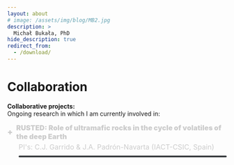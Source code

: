```yaml
---
layout: about
# image: /assets/img/blog/MB2.jpg
description: >
  Michał Bukała, PhD
hide_description: true
redirect_from:
  - /download/
---
```

# Collaboration        
<b> Collaborative projects: </b><br>
Ongoing research in which I am currently involved in:<br>


<html lang="pl">
<head>
  <meta charset="UTF-8">
  <title>Projekty Naukowe</title>
  <style>
    :root {
      --accent-color: rgb(79,177,186);
    }

    body {
      background-color: #2a2d2f;
      color: #cccccc;
      font-family: Arial, sans-serif;
      font-size: 1rem;
      line-height: 1.75;
      padding: 20px;
    }

    .project {
      margin-bottom: 25px;
    }

    .project-title {
      cursor: pointer;
      color: #cccccc;
      text-decoration: none;
      display: flex;
      align-items: center;
      gap: 8px;
      font-weight: 900; /* heading weight */
      font-size: 1rem;
    }

    .project-title:hover {
      text-decoration: underline;
      text-decoration-color: var(--accent-color);
    }

    .icon {
      font-size: 18px;
      transition: transform 0.3s ease;
    }

    .icon.rotate {
      transform: rotate(45deg);
    }

    .project-pis {
      margin: 4px 0 10px 26px;
      font-weight: 400;
      color: #cccccc;
      font-size: 1rem;
    }

    .toggle-content {
    max-height: 0;
    overflow: hidden;
    transition: max-height 0.4s ease;
    margin-left: 26px;
    font-weight: 400;
    font-size: 1rem;
    background-color: #393d40; 
    padding: 2px;
    border-radius: 2px;
    }


    .toggle-content.show {
      max-height: 600px;
    }

    a {
      color: var(--accent-color);
      text-decoration: none;
    }

    a:hover {
      text-decoration: underline;
    }
  </style>
</head>
<body>

  <!-- Projekt 1 -->
  <div class="project">
    <div class="project-title" onclick="toggleDetails('p1')">
      <span id="icon-p1" class="icon">+</span>
      <span>
        RUSTED: Role of ultramafic rocks in the cycle of volatiles of the deep Earth
      </span>
    </div>
    <div class="project-pis">
      PI's: C.J. Garrido & J.A. Padrón-Navarta (IACT-CSIC, Spain)
    </div>
    <div id="details-p1" class="toggle-content">
      <div>
        The RUSTED project aims to enhance our understanding of the role of ultramafic rocks in the deep cycling of two key volatile elements: sulfur and carbon. <b><i>My work focuses on studying the intrinsic redox conditions and sulfur mobility during high-pressure serpentinite devolatilization</i></b>. In particular, I integrate electron backscatter diffraction (EBSD) with advanced thermodynamic modeling to investigate a novel mechanism of carbon retention during high-pressure deserpentinization and the interaction of serpentinites with reduced COHS fluids.<br><br>

        I presented these results during an invited talk at 
        <a href="https://meetingorganizer.copernicus.org/EGU24/EGU24-12237.html" style="color: rgb(38,139,210); text-decoration: none;"> <b> EGU 2024 </b></a>

        <br><br>
        
        Project nr: PID2022-136471N-B-C21 & C22 Funded by: MICIN/ AEI/10.13039/501100011033 and FEDER program; Spain
      </div>
    </div>
  </div>

  <!-- Projekt 2 -->
  <div class="project">
    <div class="project-title" onclick="toggleDetails('p4')">
      <span id="icon-p4" class="icon">+</span>
      <span>
        GarNeat: Exploring shock metamorphic microstructures in garnets
      </span>
    </div>
    <div class="project-pis">
      PI: K. Gajewska (Lund University, Sweden)
    </div>
    <div id="details-p4" class="toggle-content">
      <div>
      The GarNeat project aim to characterize features observed in naturally and experimentally shocked (subjected to meteoritic impact events) garnets by integrating electron backscatter diffraction (EBSD) data with computational analyses of fracture networks that will allow to re-evaluate shock-induced fracturing that has already been shown in few previous studies.
      <b><i>My work here focuses on developing a python-based tool for qualitative analyses of fracture networks.</i></b><br><br>

      Project motto:<br>
        PL: "Anektuję tego pieruna" <br>
        ENG: "I hereby claim this bolt of fury"
      </div>
    </div>
  </div>

  <!-- Projekt 3 -->
  <div class="project">
    <div class="project-title" onclick="toggleDetails('p2')">
      <span id="icon-p2" class="icon">+</span>
      <span>
        Advancing in-situ white mica <sup>40</sup>Ar/<sup>39</sup>Ar and Rb-Sr geochronology as tools to resolve tectonic processes
      </span>
    </div>
    <div class="project-pis">
      PI: C.J. Barnes (IGS-PAS, Poland)
    </div>
    <div id="details-p2" class="toggle-content">
      <div>
        The project aims to advance white mica geochronology by leveraging recent analytical developments that enable high-spatial resolution dating of individual grains preserved in their structural context. Despite these advancements, white mica has not yet been fully developed as a reliable geochronometer. This research is designed to explore and harness its potential through state-of-the-art in-situ <sup>40</sup>Ar/<sup>39</sup>Ar and Rb-Sr geochronological techniques.<br><br>

        <b><i>My work here focuses on investigating white mica microstructures using electron backscatter diffraction (EBSD) to provide insights into lattice deformation and its potential implications for geochronology.</i></b><br><br>

        Project nr: <a href="https://projekty.ncn.gov.pl/en/index.php?projekt_id=511414">2021/40/C/ST10/00264</a> Funded by: NCN - National Science Centre Poland
      </div>
    </div>
  </div>

  <!-- Projekt 4 -->
  <div class="project">
    <div class="project-title" onclick="toggleDetails('p3')">
      <span id="icon-p3" class="icon">+</span>
      <span>
        Closure of the Alpine Tethys Ocean recorded in the Pieniny Klippen Belt of the Western Carpathians
      </span>
    </div>
    <div class="project-pis">
      PI: J. Majka (AGH University of Krakow, Poland)
    </div>
    <div id="details-p3" class="toggle-content">
      <div>
        The main themes of the research project includes (1) geophysical imaging of the deep crust and shallow mantle within and across the Western Carpathians; (2) documenting remnants of the Alpine Tethys and establishing time constraints for the formation of the suture zone; and (3) formulation of a new evolutionary model of Variscan crystalline basement, disappearance of the Alpine Tethys Ocean and build-up of the Western Carpathians.<br><br>

        <b><i>My work here focuses on understanding the juxtapisition of Variscan crystalline basement and its Alpine reactivation using the integrating electron backscatter diffraction (EBSD), thermodynamic modelling and <sup>40</sup>Ar/<sup>39</sup>Ar and Rb-Sr geochronology.</i></b><br><br>

        Project nr: <a href="https://projekty.ncn.gov.pl/en/index.php?projekt_id=540940">2021/43/B/ST10/02312</a> Funded by: NCN - National Science Centre Poland
      </div>
    </div>
  </div>



  <script>
    function toggleDetails(id) {
      const details = document.getElementById("details-" + id);
      const icon = document.getElementById("icon-" + id);

      details.classList.toggle("show");
      icon.classList.toggle("rotate");
    }
  </script>

</body>
</html>


